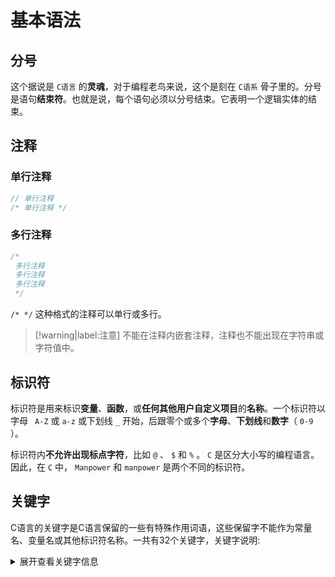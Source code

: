 # 基本语法

## 分号

这个据说是 `C语言` 的**灵魂**，对于编程老鸟来说，这个是刻在 `C语系` 骨子里的。分号是语句**结束符**。也就是说，每个语句必须以分号结束。它表明一个逻辑实体的结束。

## 注释

### 单行注释

```c
// 单行注释
/* 单行注释 */
```

### 多行注释

```c
/* 
 多行注释
 多行注释
 多行注释
 */
```

`/* */` 这种格式的注释可以单行或多行。

> [!warning|label:注意]
> 不能在注释内嵌套注释，注释也不能出现在字符串或字符值中。

## 标识符

标识符是用来标识**变量**、**函数**，或**任何其他用户自定义项目**的**名称**。一个标识符以字母 ` A-Z` 或 `a-z` 或下划线 `_` 开始，后跟零个或多个**字母**、**下划线**和**数字**（ `0-9` ）。

标识符内**不允许出现标点字符**，比如 `@` 、 `$` 和 `%` 。 `C` 是区分大小写的编程语言。因此，在 `C` 中， `Manpower` 和 `manpower` 是两个不同的标识符。

## 关键字

C语言的关键字是C语言保留的一些有特殊作用词语，这些保留字不能作为常量名、变量名或其他标识符名称。一共有32个关键字，关键字说明:

<details>
<summary>展开查看关键字信息</summary>

### `K&R` 标准

|关键字|说明|
|-----|-----|
| `auto` |声明自动变量|
| `break` |跳出当前循环|
| `char` |声明字符型变量或函数返回值类型|
| `const` |义常量，如果一个变量被 `const` 修饰，那么它的值就不能再被改变|
| `continue` |结束当前循环，开始下一轮循环|
| `default` |开关语句中的"其它"分支|
| `do` |循环语句的循环体|
| `double` |声明双精度浮点型变量或函数返回值类型|
| `else` |条件语句否定分支（与 `if` 连用）|
| `enum` |声明枚举类型|
| `extern` |声明变量或函数是在其它文件或本文件的其他位置定义|
| `float` |声明浮点型变量或函数返回值类型|
| `for` |声明自动变量|
| `goto` |无条件跳转语句|
| `if` |条件语句|
| `int` |声明整型变量或函数|
| `long` |声明长整型变量或函数返回值类型|
| `register` |声明寄存器变量|
| `return` |子程序返回语句（可以带参数，也可不带参数）|
| `short` |声明短整型变量或函数|
| `signed` |声明有符号类型变量或函数|
| `sizeof` |计算数据类型或变量长度（即所占字节数）|
| `static` |声明静态变量|
| `struct` |声明结构体类型|
| `switch` |用于开关语句|
| `typedef` |用以给数据类型取别名|
| `unsigned` |声明无符号类型变量或函数|
| `union` |声明共用体类型|
| `void` |声明函数无返回值或无参数，声明无类型指针|
| `volatile` |说明变量在程序执行中可被隐含地改变|
| `while` |循环语句的循环条件|

### `C99` 新增关键字

|关键字|说明|
|-----|-----|
| `_Bool` |...|
| `_Complex` |...|
| `_Imaginary` |...|
| `inline` |...|
| `restrict` |...|

### `C11` 新增关键字

|关键字|说明|
|-----|-----|
| `_Alignas` |...|
| `_Alignof` |...|
| `_Atomic` |...|
| `_Generic` |...|
| `_Noreturn` |...|
| `_Static_assert` |...|
| `_Thread_local` |...|

</details>
